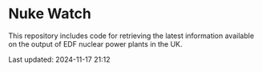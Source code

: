 # Nuke Watch

This repository includes code for retrieving the latest information available on the output of EDF nuclear power plants in the UK.

Last updated: 2024-11-17 21:12